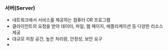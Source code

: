 ### 서버(Server)
- 네트워크에서 서비스를 제공하는 컴퓨터 OR 프로그램
- 클라이언트의 요청을 받아 데이터, 파일, 웹 페이지, 애플리케이션 등 다양한 리소스 제공
- 대규모 저장 공간, 높은 처리량, 안정성, 보안 요구
- 